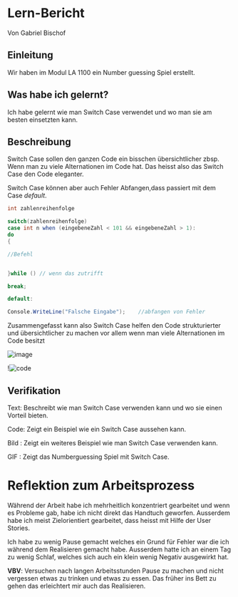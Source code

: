 # Lern-Bericht
Von Gabriel Bischof

## Einleitung

Wir haben im Modul LA 1100 ein Number guessing Spiel erstellt.

## Was habe ich gelernt?

Ich habe gelernt wie man Switch Case verwendet und wo man sie am besten einsetzten kann.

## Beschreibung

Switch Case sollen den ganzen Code ein bisschen übersichtlicher zbsp. Wenn man zu viele Alternationen im Code hat.
Das heisst also das Switch Case den Code eleganter.

Switch Case können aber auch Fehler Abfangen,dass passiert mit dem Case *default*.
```csharp 
int zahlenreihenfolge 

switch(zahlenreihenfolge)
case int n when (eingebeneZahl < 101 && eingebeneZahl > 1):
do
{

//Befehl


}while () // wenn das zutrifft

break;

default:

Console.WriteLine("Falsche Eingabe");    //abfangen von Fehler

```
Zusammengefasst kann also Switch Case helfen den Code strukturierter und übersichtlicher zu machen vor allem wenn man viele Alternationen im Code besitzt

![image](https://user-images.githubusercontent.com/111046337/191687305-f2a5f584-863a-49c4-b843-028f7fbe92ae.png)


!![code](https://user-images.githubusercontent.com/111046337/191689889-6ff7ef82-9f76-428f-beeb-0284d4607d02.gif)




## Verifikation

Text: Beschreibt wie man Switch Case verwenden kann und wo sie einen Vorteil bieten.

Code: Zeigt ein Beispiel wie ein Switch Case aussehen kann.

Bild : Zeigt ein weiteres Beispiel wie man Switch Case verwenden kann.

GIF : Zeigt das Numberguessing Spiel mit Switch Case.



# Reflektion zum Arbeitsprozess

Während der Arbeit habe ich mehrheitlich konzentriert gearbeitet und wenn es Probleme gab, habe ich nicht direkt das Handtuch geworfen.
Ausserdem habe ich meist Zielorientiert gearbeitet, dass heisst mit Hilfe der User Stories.

Ich habe zu wenig Pause gemacht welches ein Grund für Fehler war die ich während dem Realisieren gemacht habe.
Ausserdem hatte ich an einem Tag zu wenig Schlaf, welches sich auch ein klein wenig Negativ ausgewirkt hat.

**VBV**: 
Versuchen nach langen Arbeitsstunden Pause zu machen und nicht vergessen etwas zu trinken und etwas zu essen.
Das früher ins Bett zu gehen das erleichtert mir auch das Realisieren.
